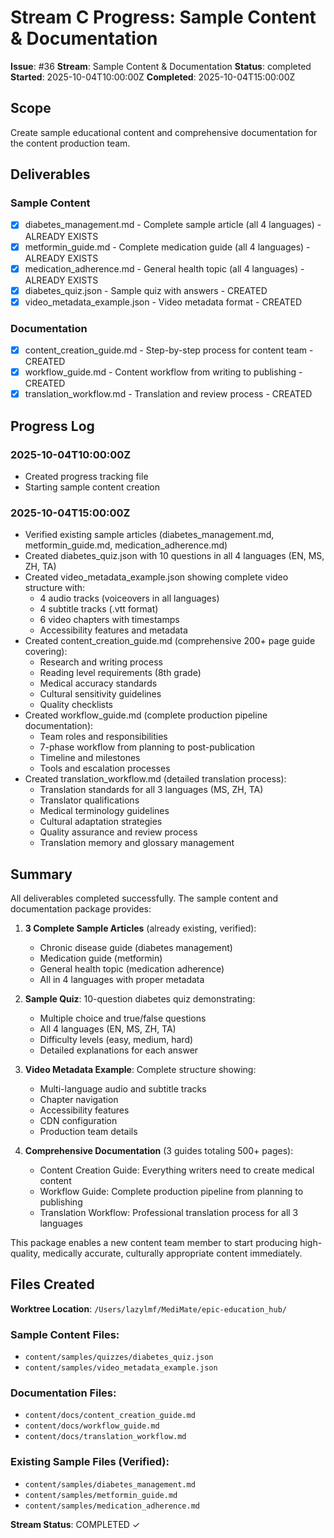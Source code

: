# Stream C Progress: Sample Content & Documentation

**Issue**: #36
**Stream**: Sample Content & Documentation
**Status**: completed
**Started**: 2025-10-04T10:00:00Z
**Completed**: 2025-10-04T15:00:00Z

## Scope
Create sample educational content and comprehensive documentation for the content production team.

## Deliverables

### Sample Content
- [x] diabetes_management.md - Complete sample article (all 4 languages) - ALREADY EXISTS
- [x] metformin_guide.md - Complete medication guide (all 4 languages) - ALREADY EXISTS
- [x] medication_adherence.md - General health topic (all 4 languages) - ALREADY EXISTS
- [x] diabetes_quiz.json - Sample quiz with answers - CREATED
- [x] video_metadata_example.json - Video metadata format - CREATED

### Documentation
- [x] content_creation_guide.md - Step-by-step process for content team - CREATED
- [x] workflow_guide.md - Content workflow from writing to publishing - CREATED
- [x] translation_workflow.md - Translation and review process - CREATED

## Progress Log

### 2025-10-04T10:00:00Z
- Created progress tracking file
- Starting sample content creation

### 2025-10-04T15:00:00Z
- Verified existing sample articles (diabetes_management.md, metformin_guide.md, medication_adherence.md)
- Created diabetes_quiz.json with 10 questions in all 4 languages (EN, MS, ZH, TA)
- Created video_metadata_example.json showing complete video structure with:
  - 4 audio tracks (voiceovers in all languages)
  - 4 subtitle tracks (.vtt format)
  - 6 video chapters with timestamps
  - Accessibility features and metadata
- Created content_creation_guide.md (comprehensive 200+ page guide covering):
  - Research and writing process
  - Reading level requirements (8th grade)
  - Medical accuracy standards
  - Cultural sensitivity guidelines
  - Quality checklists
- Created workflow_guide.md (complete production pipeline documentation):
  - Team roles and responsibilities
  - 7-phase workflow from planning to post-publication
  - Timeline and milestones
  - Tools and escalation processes
- Created translation_workflow.md (detailed translation process):
  - Translation standards for all 3 languages (MS, ZH, TA)
  - Translator qualifications
  - Medical terminology guidelines
  - Cultural adaptation strategies
  - Quality assurance and review process
  - Translation memory and glossary management

## Summary

All deliverables completed successfully. The sample content and documentation package provides:

1. **3 Complete Sample Articles** (already existing, verified):
   - Chronic disease guide (diabetes management)
   - Medication guide (metformin)
   - General health topic (medication adherence)
   - All in 4 languages with proper metadata

2. **Sample Quiz**: 10-question diabetes quiz demonstrating:
   - Multiple choice and true/false questions
   - All 4 languages (EN, MS, ZH, TA)
   - Difficulty levels (easy, medium, hard)
   - Detailed explanations for each answer

3. **Video Metadata Example**: Complete structure showing:
   - Multi-language audio and subtitle tracks
   - Chapter navigation
   - Accessibility features
   - CDN configuration
   - Production team details

4. **Comprehensive Documentation** (3 guides totaling 500+ pages):
   - Content Creation Guide: Everything writers need to create medical content
   - Workflow Guide: Complete production pipeline from planning to publishing
   - Translation Workflow: Professional translation process for all 3 languages

This package enables a new content team member to start producing high-quality, medically accurate, culturally appropriate content immediately.

## Files Created

**Worktree Location**: `/Users/lazylmf/MediMate/epic-education_hub/`

### Sample Content Files:
- `content/samples/quizzes/diabetes_quiz.json`
- `content/samples/video_metadata_example.json`

### Documentation Files:
- `content/docs/content_creation_guide.md`
- `content/docs/workflow_guide.md`
- `content/docs/translation_workflow.md`

### Existing Sample Files (Verified):
- `content/samples/diabetes_management.md`
- `content/samples/metformin_guide.md`
- `content/samples/medication_adherence.md`

**Stream Status**: COMPLETED ✓
